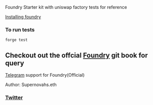 Foundry Starter kit with uniswap factory tests for reference


[Installing foundry](https://book.getfoundry.sh/getting-started/installation.html)

### To run tests 

```
forge test
```
## Checkout out the offcial [Foundry](https://book.getfoundry.sh/) git book for query

[Telegram](https://t.me/foundry_support) support for Foundry(Official)


Author: Supernovahs.eth
###  [Twitter](https://twitter.com/harshit16024263)
